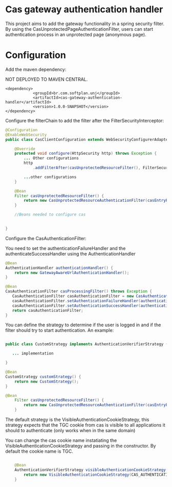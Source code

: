 Cas gateway authentication handler
===========================================

This project aims to add the gateway functionality in a spring security filter. By using the CasUnprotectedPageAuthenticationFilter, users can start authentication process in an unprotected page (anonymous page).

Configuration
=============

Add the maven dependency:

NOT DEPLOYED TO MAVEN CENTRAL.

```maven
<dependency>
            <groupId>br.com.softplan.unj</groupId>
            <artifactId>cas-gateway-authentication-handler</artifactId>
            <version>1.0.0-SNAPSHOT</version>
</dependency>
```

Configure the filterChain to add the filter after the FilterSecurityInterceptor:

```java
@Configuration
@EnableWebSecurity
public class CasClientConfiguration extends WebSecurityConfigurerAdapter {

    @Override
    protected void configure(HttpSecurity http) throws Exception {
        ... Other configurations
        http
            .addFilterAfter(casUnprotectedResourceFilter(), FilterSecurityInterceptor.class)

        ...other configurations
    }

    @Bean
    Filter casUnprotectedResourceFilter() {
        return new CasUnprotectedResourceAuthenticationFilter(casEntryPoint());
    }

    //Beans needed to configure cas

    
}
```

Configure the CasAuthenticationFilter:

You need to set the authenticationFailureHandler and the authenticateSuccessHandler using the AuthenticationHandler

```java
@Bean
AuthenticationHandler authenticationHandler() {
    return new GatewayAwareUrlAuthenticationHandler();
}

@Bean
CasAuthenticationFilter casProcessingFilter() throws Exception {
   CasAuthenticationFilter casAuthenticationFilter = new CasAuthenticationFilter();
   casAuthenticationFilter.setAuthenticationFailureHandler(authenticationHandler());
   casAuthenticationFilter.setAuthenticationSuccessHandler(authenticationHandler());
   return casAuthenticationFilter;
}
```



You can define the strategy to determine if the user is logged in and if the filter 
should try to start authentication. An example:

```java

public class CustomStrategy implements AuthenticationVerifierStrategy {

   ... implementation

}

@Bean 
CustomStrategy customStrategy() {
    return new CustomStrategy();
}

@Bean
    Filter casUnprotectedResourceFilter() {
        return new CasUnprotectedResourceAuthenticationFilter(casEntryPoint(), customStrategy());
    }
```


The default strategy is the VisibleAuthenticationCookieStrategy, 
this strategy expects that the TGC cookie from cas is visible to all applications it 
should to authenticate (only works when in the same domain)

You can change the cas cookie name instatiating the VisibleAuthenticationCookieStrategy 
and passing in the constructor. By default the cookie name is TGC. 

```java

    @Bean
    AuthenticationVerifierStrategy visibleAuthenticationCookieStrategy() {
        return new VisibleAuthenticationCookieStrategy(CAS_AUTHENTICATION_COOKIE_NAME);
    }

```


